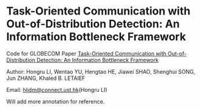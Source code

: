 # Task-Oriented Communication with Out-of-Distribution Detection: An Information Bottleneck Framework

Code for GLOBECOM Paper [Task-Oriented Communication with Out-of-Distribution Detection: An Information Bottleneck Framework](https://arxiv.org/abs/2305.12423)

Author: Hongru LI, Wentao YU, Hengtao HE, Jiawei SHAO, Shenghui SONG, Jun ZHANG, Khaled B. LETAIEF

Email: <a href="mailto:hlidm@connect.ust.hk">hlidm@connect.ust.hk</a>(Hongru LI)


Will add more annotation for reference.



